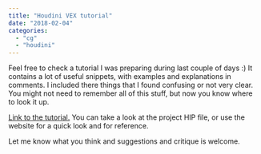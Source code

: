 ```yaml
---
title: "Houdini VEX tutorial"
date: "2018-02-04"
categories: 
  - "cg"
  - "houdini"
---
```


Feel free to check a tutorial I was preparing during last couple of days :) It contains a lot of useful snippets, with examples and explanations in comments. I included there things that I found confusing or not very clear. You might not need to remember all of this stuff, but now you know where to look it up.

[Link to the tutorial.](https://github.com/jtomori/vex_tutorial) You can take a look at the project HIP file, or use the website for a quick look and for reference.

Let me know what you think and suggestions and critique is welcome.
